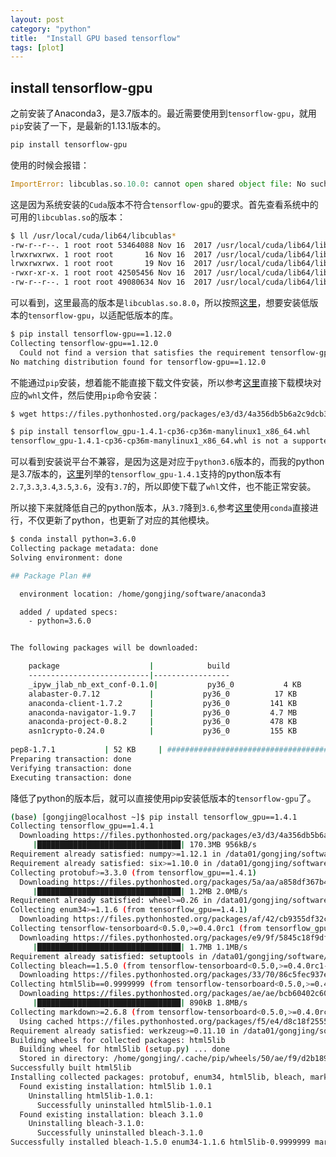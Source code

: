```yaml
---
layout: post
category: "python"
title:  "Install GPU based tensorflow"
tags: [plot]
---
```


## install tensorflow-gpu

之前安装了Anaconda3，是3.7版本的。最近需要使用到`tensorflow-gpu`，就用`pip`安装了一下，是最新的1.13.1版本的。

```bash
pip install tensorflow-gpu
```

<!-- more -->

使用的时候会报错：

```python
ImportError: libcublas.so.10.0: cannot open shared object file: No such file or directory
```

这是因为系统安装的`Cuda`版本不符合`tensorflow-gpu`的要求。首先查看系统中的可用的`libcublas.so`的版本：

```bash
$ ll /usr/local/cuda/lib64/libcublas*
-rw-r--r--. 1 root root 53464088 Nov 16  2017 /usr/local/cuda/lib64/libcublas_device.a
lrwxrwxrwx. 1 root root       16 Nov 16  2017 /usr/local/cuda/lib64/libcublas.so -> libcublas.so.8.0
lrwxrwxrwx. 1 root root       19 Nov 16  2017 /usr/local/cuda/lib64/libcublas.so.8.0 -> libcublas.so.8.0.61
-rwxr-xr-x. 1 root root 42505456 Nov 16  2017 /usr/local/cuda/lib64/libcublas.so.8.0.61
-rw-r--r--. 1 root root 49080634 Nov 16  2017 /usr/local/cuda/lib64/libcublas_static.a
```

可以看到，这里最高的版本是`libcublas.so.8.0`，所以按照[这里](https://github.com/tensorflow/tensorflow/issues/26209)，想要安装低版本的`tensorflow-gpu`，以适配低版本的库。

```bash
$ pip install tensorflow-gpu==1.12.0
Collecting tensorflow-gpu==1.12.0
  Could not find a version that satisfies the requirement tensorflow-gpu==1.12.0 (from versions: 1.13.0rc1, 1.13.0rc2, 1.13.1, 2.0.0a0)
No matching distribution found for tensorflow-gpu==1.12.0
```

不能通过`pip`安装，想着能不能直接下载文件安装，所以参考[这里](https://stackoverflow.com/questions/27885397/how-do-i-install-a-python-package-with-a-whl-file)直接下载模块对应的`whl`文件，然后使用`pip`命令安装：

```bash
$ wget https://files.pythonhosted.org/packages/e3/d3/4a356db5b6a2c9dcb30011280bc065cf51de1e4ab5a5fee44eb460a98449/tensorflow_gpu-1.4.1-cp36-cp36m-manylinux1_x86_64.whl

$ pip install tensorflow_gpu-1.4.1-cp36-cp36m-manylinux1_x86_64.whl
tensorflow_gpu-1.4.1-cp36-cp36m-manylinux1_x86_64.whl is not a supported wheel on this platform.
```

可以看到安装说平台不兼容，是因为这是对应于`python3.6`版本的，而我的python是3.7版本的，[这里](https://pypi.org/project/tensorflow-gpu/1.4.1/#files)列举的`tensorflow_gpu-1.4.1`支持的python版本有`2.7`,`3.3`,`3.4`,`3.5`,`3.6`，没有`3.7`的，所以即使下载了`whl`文件，也不能正常安装。

所以接下来就降低自己的python版本，从`3.7`降到`3.6`,参考[这里](https://stackoverflow.com/questions/52584907/how-to-downgrade-python-from-3-7-to-3-6)使用`conda`直接进行，不仅更新了python，也更新了对应的其他模块。

```bash
$ conda install python=3.6.0
Collecting package metadata: done
Solving environment: done

## Package Plan ##

  environment location: /home/gongjing/software/anaconda3

  added / updated specs:
    - python=3.6.0


The following packages will be downloaded:

    package                    |            build
    ---------------------------|-----------------
    _ipyw_jlab_nb_ext_conf-0.1.0|           py36_0           4 KB
    alabaster-0.7.12           |           py36_0          17 KB
    anaconda-client-1.7.2      |           py36_0         141 KB
    anaconda-navigator-1.9.7   |           py36_0         4.7 MB
    anaconda-project-0.8.2     |           py36_0         478 KB
    asn1crypto-0.24.0          |           py36_0         155 KB
    
pep8-1.7.1           | 52 KB     | ################################################################################################################### | 100%
Preparing transaction: done
Verifying transaction: done
Executing transaction: done
```

降低了python的版本后，就可以直接使用pip安装低版本的`tensorflow-gpu`了。

```bash
(base) [gongjing@localhost ~]$ pip install tensorflow_gpu==1.4.1
Collecting tensorflow_gpu==1.4.1
  Downloading https://files.pythonhosted.org/packages/e3/d3/4a356db5b6a2c9dcb30011280bc065cf51de1e4ab5a5fee44eb460a98449/tensorflow_gpu-1.4.1-cp36-cp36m-manylinux1_x86_64.whl (170.3MB)
     |████████████████████████████████| 170.3MB 956kB/s
Requirement already satisfied: numpy>=1.12.1 in /data01/gongjing/software/anaconda3/lib/python3.6/site-packages (from tensorflow_gpu==1.4.1) (1.15.0)
Requirement already satisfied: six>=1.10.0 in /data01/gongjing/software/anaconda3/lib/python3.6/site-packages (from tensorflow_gpu==1.4.1) (1.12.0)
Collecting protobuf>=3.3.0 (from tensorflow_gpu==1.4.1)
  Downloading https://files.pythonhosted.org/packages/5a/aa/a858df367b464f5e9452e1c538aa47754d467023850c00b000287750fa77/protobuf-3.7.1-cp36-cp36m-manylinux1_x86_64.whl (1.2MB)
     |████████████████████████████████| 1.2MB 2.0MB/s
Requirement already satisfied: wheel>=0.26 in /data01/gongjing/software/anaconda3/lib/python3.6/site-packages (from tensorflow_gpu==1.4.1) (0.33.1)
Collecting enum34>=1.1.6 (from tensorflow_gpu==1.4.1)
  Downloading https://files.pythonhosted.org/packages/af/42/cb9355df32c69b553e72a2e28daee25d1611d2c0d9c272aa1d34204205b2/enum34-1.1.6-py3-none-any.whl
Collecting tensorflow-tensorboard<0.5.0,>=0.4.0rc1 (from tensorflow_gpu==1.4.1)
  Downloading https://files.pythonhosted.org/packages/e9/9f/5845c18f9df5e7ea638ecf3a272238f0e7671e454faa396b5188c6e6fc0a/tensorflow_tensorboard-0.4.0-py3-none-any.whl (1.7MB)
     |████████████████████████████████| 1.7MB 1.1MB/s
Requirement already satisfied: setuptools in /data01/gongjing/software/anaconda3/lib/python3.6/site-packages (from protobuf>=3.3.0->tensorflow_gpu==1.4.1) (41.0.1)
Collecting bleach==1.5.0 (from tensorflow-tensorboard<0.5.0,>=0.4.0rc1->tensorflow_gpu==1.4.1)
  Downloading https://files.pythonhosted.org/packages/33/70/86c5fec937ea4964184d4d6c4f0b9551564f821e1c3575907639036d9b90/bleach-1.5.0-py2.py3-none-any.whl
Collecting html5lib==0.9999999 (from tensorflow-tensorboard<0.5.0,>=0.4.0rc1->tensorflow_gpu==1.4.1)
  Downloading https://files.pythonhosted.org/packages/ae/ae/bcb60402c60932b32dfaf19bb53870b29eda2cd17551ba5639219fb5ebf9/html5lib-0.9999999.tar.gz (889kB)
     |████████████████████████████████| 890kB 1.8MB/s
Collecting markdown>=2.6.8 (from tensorflow-tensorboard<0.5.0,>=0.4.0rc1->tensorflow_gpu==1.4.1)
  Using cached https://files.pythonhosted.org/packages/f5/e4/d8c18f2555add57ff21bf25af36d827145896a07607486cc79a2aea641af/Markdown-3.1-py2.py3-none-any.whl
Requirement already satisfied: werkzeug>=0.11.10 in /data01/gongjing/software/anaconda3/lib/python3.6/site-packages (from tensorflow-tensorboard<0.5.0,>=0.4.0rc1->tensorflow_gpu==1.4.1) (0.15.2)
Building wheels for collected packages: html5lib
  Building wheel for html5lib (setup.py) ... done
  Stored in directory: /home/gongjing/.cache/pip/wheels/50/ae/f9/d2b189788efcf61d1ee0e36045476735c838898eef1cad6e29
Successfully built html5lib
Installing collected packages: protobuf, enum34, html5lib, bleach, markdown, tensorflow-tensorboard, tensorflow-gpu
  Found existing installation: html5lib 1.0.1
    Uninstalling html5lib-1.0.1:
      Successfully uninstalled html5lib-1.0.1
  Found existing installation: bleach 3.1.0
    Uninstalling bleach-3.1.0:
      Successfully uninstalled bleach-3.1.0
Successfully installed bleach-1.5.0 enum34-1.1.6 html5lib-0.9999999 markdown-3.1 protobuf-3.7.1 tensorflow-gpu-1.4.1 tensorflow-tensorboard-0.4.0
```